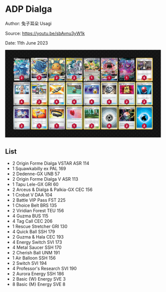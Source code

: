 # ADP Dialga

Author: 兔子耳朵 Usagi

Source: <https://youtu.be/sbAvnu3yW1k>

Date: 11th June 2023

![decklist](../../images/PAL/ADP%20Dialga/1-%20ADP%20Dialga.png)

## List

* 2 Origin Forme Dialga VSTAR ASR 114
* 1 Squawkabilly ex PAL 169
* 2 Dedenne-GX UNB 57
* 2 Origin Forme Dialga V ASR 113
* 1 Tapu Lele-GX GRI 60
* 2 Arceus & Dialga & Palkia-GX CEC 156
* 1 Crobat V DAA 104
* 2 Battle VIP Pass FST 225
* 1 Choice Belt BRS 135
* 2 Viridian Forest TEU 156
* 4 Guzma BUS 115
* 4 Tag Call CEC 206
* 1 Rescue Stretcher GRI 130
* 4 Quick Ball SSH 179
* 2 Guzma & Hala CEC 193
* 4 Energy Switch SVI 173
* 4 Metal Saucer SSH 170
* 2 Cherish Ball UNM 191
* 1 Air Balloon SSH 156
* 2 Switch SVI 194
* 4 Professor's Research SVI 190
* 2 Aurora Energy SSH 186
* 2 Basic {W} Energy SVE 3
* 8 Basic {M} Energy SVE 8
